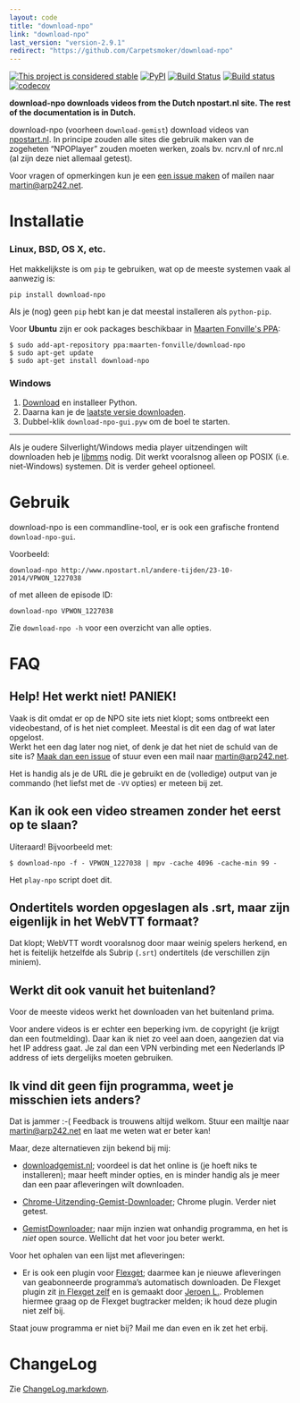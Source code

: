 ```yaml
---
layout: code
title: "download-npo"
link: "download-npo"
last_version: "version-2.9.1"
redirect: "https://github.com/Carpetsmoker/download-npo"
---
```


[![This project is considered stable](https://img.shields.io/badge/Status-stable-green.svg)](https://arp242.net/status/stable)
[![PyPI](https://img.shields.io/pypi/v/download-npo.svg)](https://pypi.python.org/pypi/download-npo)
[![Build Status](https://travis-ci.org/Carpetsmoker/download-npo.svg?branch=master)](https://travis-ci.org/Carpetsmoker/download-npo)
[![Build status](https://ci.appveyor.com/api/projects/status/72k47k6m209o2u25/branch/master?svg=true)](https://ci.appveyor.com/project/Carpetsmoker/download-npo/branch/master)
[![codecov](https://codecov.io/gh/Carpetsmoker/download-npo/branch/master/graph/badge.svg)](https://codecov.io/gh/Carpetsmoker/download-npo)


**download-npo downloads videos from the Dutch npostart.nl site. The rest of the
documentation is in Dutch.**

download-npo (voorheen `download-gemist`) download videos van [npostart.nl][npo]. In
principe zouden alle sites die gebruik maken van de zogeheten “NPOPlayer” zouden
moeten werken, zoals bv. ncrv.nl of nrc.nl (al zijn deze niet allemaal getest).

Voor vragen of opmerkingen kun je een [een issue maken][issue] of mailen naar
[martin@arp242.net][mail].


Installatie
===========
### Linux, BSD, OS X, etc.
Het makkelijkste is om `pip` te gebruiken, wat op de meeste systemen vaak al
aanwezig is:

    pip install download-npo

Als je (nog) geen `pip` hebt kan je dat meestal installeren als `python-pip`.

Voor **Ubuntu** zijn er ook packages beschikbaar in [Maarten Fonville's
PPA][ppa]:

	$ sudo add-apt-repository ppa:maarten-fonville/download-npo
	$ sudo apt-get update
	$ sudo apt-get install download-npo

### Windows

1. [Download][d-py] en installeer Python.
2. Daarna kan je de [laatste versie downloaden][releases].
3. Dubbel-klik `download-npo-gui.pyw` om de boel te starten.

---------------

Als je oudere Silverlight/Windows media player uitzendingen wilt downloaden heb
je [libmms][libmms] nodig. Dit werkt vooralsnog alleen op POSIX (i.e.
niet-Windows) systemen. Dit is verder geheel optioneel.


Gebruik
=======
download-npo is een commandline-tool, er is ook een grafische frontend
`download-npo-gui`.

Voorbeeld:

    download-npo http://www.npostart.nl/andere-tijden/23-10-2014/VPWON_1227038

of met alleen de episode ID:

    download-npo VPWON_1227038

Zie `download-npo -h` voor een overzicht van alle opties.


FAQ
===

Help! Het werkt niet! PANIEK!
-----------------------------
Vaak is dit omdat er op de NPO site iets niet klopt; soms ontbreekt een
videobestand, of is het niet compleet. Meestal is dit een dag of wat later
opgelost.  
Werkt het een dag later nog niet, of denk je dat het niet de schuld van de site
is? [Maak dan een issue][issue] of stuur even een mail naar
[martin@arp242.net][mail].

Het is handig als je de URL die je gebruikt en de (volledige) output van je
commando (het liefst met de `-VV` opties) er meteen bij zet.

Kan ik ook een video streamen zonder het eerst op te slaan?
-----------------------------------------------------------
Uiteraard! Bijvoorbeeld met:

	$ download-npo -f - VPWON_1227038 | mpv -cache 4096 -cache-min 99 -

Het `play-npo` script doet dit.

Ondertitels worden opgeslagen als .srt, maar zijn eigenlijk in het WebVTT formaat?
----------------------------------------------------------------------------------
Dat klopt; WebVTT wordt vooralsnog door maar weinig spelers herkend, en het is
feitelijk hetzelfde als Subrip (`.srt`) ondertitels (de verschillen zijn miniem).

Werkt dit ook vanuit het buitenland?
------------------------------------
Voor de meeste videos werkt het downloaden van het buitenland prima.

Voor andere videos is er echter een beperking ivm. de copyright (je krijgt dan
een foutmelding). Daar kan ik niet zo veel aan doen, aangezien dat via het IP
address gaat. Je zal dan een VPN verbinding met een Nederlands IP address of
iets dergelijks moeten gebruiken.

Ik vind dit geen fijn programma, weet je misschien iets anders?
---------------------------------------------------------------
Dat is jammer :-( Feedback is trouwens altijd welkom. Stuur een mailtje naar
[martin@arp242.net][mail] en laat me weten wat er beter kan!

Maar, deze alternatieven zijn bekend bij mij:

- [downloadgemist.nl][dg.nl]; voordeel is dat het online is (je hoeft niks te
  installeren); maar heeft minder opties, en is minder handig als je meer dan
  een paar afleveringen wilt downloaden.

- [Chrome-Uitzending-Gemist-Downloader](https://github.com/luukd/Chrome-Uitzending-Gemist-Downloader);
  Chrome plugin. Verder niet getest.

- [GemistDownloader](http://www.helpdeskweb.nl/gemistdownloader/); naar mijn
  inzien wat onhandig programma, en het is *niet* open source. Wellicht dat het
  voor jou beter werkt.

Voor het ophalen van een lijst met afleveringen:

- Er is ook een plugin voor [Flexget](http://flexget.com/); daarmee kan je
  nieuwe afleveringen van geabonneerde programma’s automatisch downloaden. De
  Flexget plugin zit [in Flexget
  zelf](https://github.com/Flexget/Flexget/blob/develop/flexget/plugins/input/npo_watchlist.py)
  en is gemaakt door [Jeroen L.](https://github.com/jeroenl). Problemen hiermee
  graag op de Flexget bugtracker melden; ik houd deze plugin niet zelf bij.

Staat jouw programma er niet bij? Mail me dan even en ik zet het erbij.

ChangeLog
=========
Zie [ChangeLog.markdown](https://github.com/Carpetsmoker/download-npo/blob/master/ChangeLog.markdown).

[npo]: http://www.npostart.nl/
[issue]: https://github.com/Carpetsmoker/download-npo/issues/new
[mail]: mailto:martin@arp242.net
[python]: http://python.org/
[d-py]: https://www.python.org/ftp/python/3.6.0/python-3.6.0.exe
[releases]: https://github.com/Carpetsmoker/download-npo/releases
[libmms]: http://sourceforge.net/projects/libmms/
[dg.nl]: http://downloadgemist.nl
[npo-pvr]: https://github.com/jhoek/Npo-Pvr
[ppa]: https://code.launchpad.net/~maarten-fonville/+archive/ubuntu/download-npo
